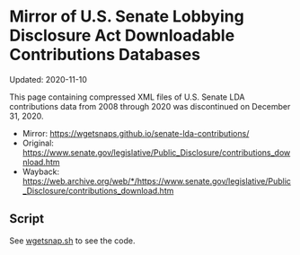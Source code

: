 # Mirror of U.S. Senate Lobbying Disclosure Act Downloadable Contributions Databases

Updated: 2020-11-10

This page containing compressed XML files of U.S. Senate LDA contributions data from 2008 through 2020 was discontinued on December 31, 2020.


- Mirror: https://wgetsnaps.github.io/senate-lda-contributions/
- Original: https://www.senate.gov/legislative/Public_Disclosure/contributions_download.htm
- Wayback: https://web.archive.org/web/*/https://www.senate.gov/legislative/Public_Disclosure/contributions_download.htm


## Script

See [wgetsnap.sh](wgetsnap.sh) to see the code.
